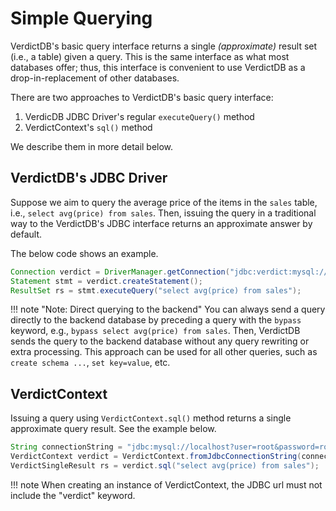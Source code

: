 # Simple Querying

VerdictDB's basic query interface returns a single *(approximate)* result set (i.e., a table) given a query. This is the same interface as what most databases offer; thus, this interface is convenient to use VerdictDB as a drop-in-replacement of other databases.

There are two approaches to VerdictDB's basic query interface:

1. VerdicDB JDBC Driver's regular `executeQuery()` method
2. VerdictContext's `sql()` method

We describe them in more detail below.


## VerdictDB's JDBC Driver

Suppose we aim to query the average price of the items in the `sales` table, i.e., `select avg(price) from sales`. Then, issuing the query in a traditional way to the VerdictDB's JDBC interface returns an approximate answer by default.

The below code shows an example.

```java
Connection verdict = DriverManager.getConnection("jdbc:verdict:mysql://localhost", "root", "rootpassword");
Statement stmt = verdict.createStatement();
ResultSet rs = stmt.executeQuery("select avg(price) from sales");
```

!!! note "Note: Direct querying to the backend"
    You can always send a query directly to the backend database by preceding a query with the `bypass` keyword, e.g., `bypass select avg(price) from sales`. Then, VerdictDB sends the query to the backend database without any query rewriting or extra processing. This approach can be used for all other queries, such as `create schema ...`, `set key=value`, etc.


## VerdictContext

Issuing a query using `VerdictContext.sql()` method returns a single approximate query result. See the example below.

```java
String connectionString = "jdbc:mysql://localhost?user=root&password=rootpassword";
VerdictContext verdict = VerdictContext.fromJdbcConnectionString(connectionString);
VerdictSingleResult rs = verdict.sql("select avg(price) from sales");
```

!!! note
    When creating an instance of VerdictContext, the JDBC url must not include the "verdict" keyword.

